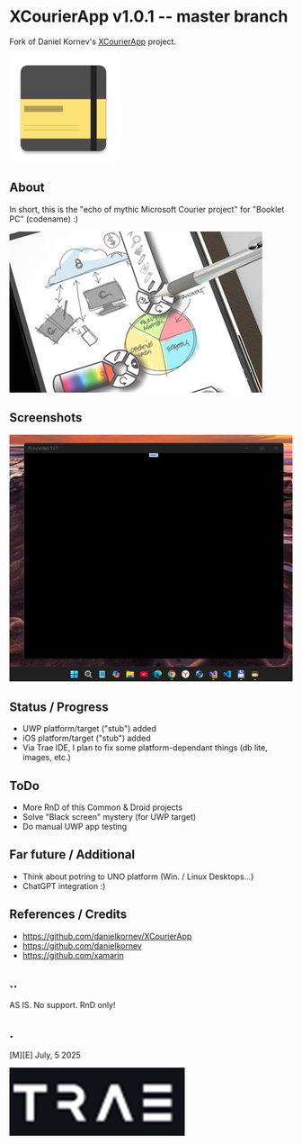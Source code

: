 # XCourierApp v1.0.1 -- master branch
Fork of Daniel Kornev's [XCourierApp](https://github.com/danielkornev/XCourierApp) project.

![Hello from XCourierApp](Images/logo.png)


## About 
In short, this is the "echo of mythic Microsoft Courier project" for "Booklet PC" (codename) :)

![Project Courier](Images/courier.png)


## Screenshots
![Screenshot1](Images/sshot01.png)


## Status / Progress
- UWP platform/target ("stub") added
- iOS platform/target ("stub") added
- Via Trae IDE, I plan to fix some platform-dependant things (db lite, images, etc.)


## ToDo
- More RnD of this Common & Droid projects
- Solve "Black screen" mystery (for UWP target)
- Do manual UWP app testing

## Far future / Additional
- Think about potring to UNO platform (Win. / Linux Desktops...)
- ChatGPT integration :)

## References / Credits
- https://github.com/danielkornev/XCourierApp	
- https://github.com/danielkornev
- https://github.com/xamarin


## ..
AS IS. No support. RnD only!

## .
[M][E] July, 5 2025

![Logo](Images/footer.png)